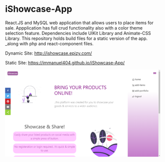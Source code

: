 # iShowcase-App
React.JS and MySQL web application that allows users to place items for sale. Appplication has full crud functionality also with a color theme selection feature. Dependencies include UIKit Library and Animate-CSS Library. This repository holds build files for a static version of the app. _along with php and react-component files.

Dynamic Site: http://ishowcase.epizy.com/

Static Site: https://immanuel404.github.io/iShowcase-App/


![](ishowcase.png)
